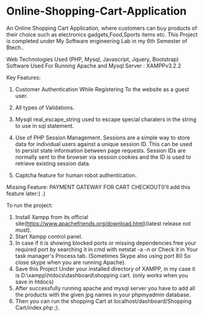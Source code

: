 # Online-Shopping-Cart-Application

An Online Shopping Cart Application, where customers can buy products of their choice such as electronics gadgets,Food,Sports items etc.
This Project is completed under My Software engineering Lab in my 6th Semester of Btech..

Web Technologies Used (PHP, Mysql, Javascript, Jquery, Bootstrap)
Software Used For Running Apache and Mysql Server : XAMPPv3.2.2


Key Features:
1. Customer Authentication While Registering To the website as a guest user.

2. All types of Validations.

3. Mysqli real_escape_string used to escape special charaters in the string to use in sql statement.

4. Use of PHP Session Management.
   Sessions are a simple way to store data for individual users against a unique session ID. 
   This can be used to persist state information between page requests. 
   Session IDs are normally sent to the browser via session cookies and the ID is used to retrieve existing session data.
   
5. Captcha feature for human robot authentication.

Missing Feature:
  PAYMENT GATEWAY FOR CART CHECKOUT(I'll add this feature later:) .)
  
To run the project:
1. Install Xampp from its official site(https://www.apachefriends.org/download.html)(latest release not must).
2. Start Xampp control panel.
3. In case if it is showing blocked ports or missing dependencies free your required port by searching it in cmd with netstat -a -n or
   Check it in Your task manager's Process tab. (Sometimes Skype also using port 80 So close skype when you are running Apache).
4. Save this Project Under your installed directory of XAMPP, in my case it is D:\xampp\htdocs\dashboard\shopping cart. (only works when you save in htdocs)
5. After successfully running apache and mysql server you have to add all the products with the given jpg names in your phpmyadmin database.
6. Then you can run the shopping Cart at localhost/dashboard/Shopping Cart/index.php ;).
   
